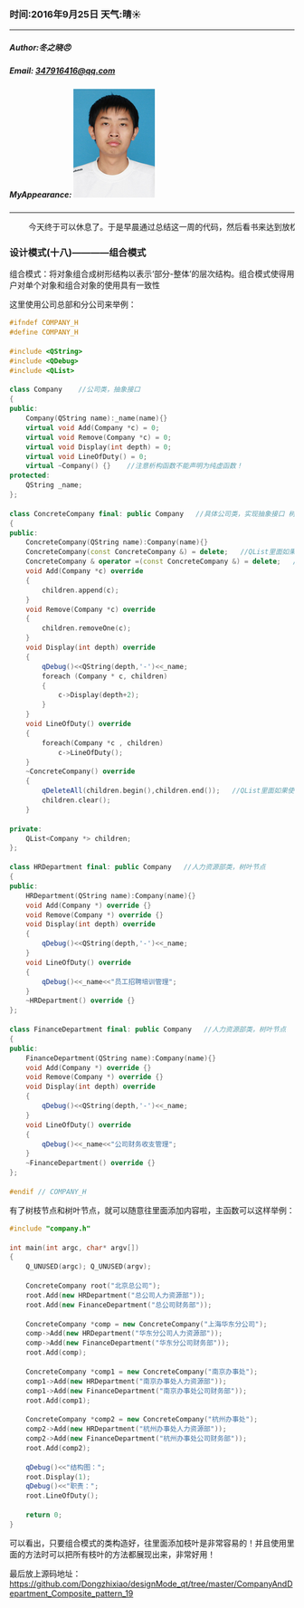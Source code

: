 ### 时间:2016年9月25日 天气:晴:sunny:
-----
#####   Author:冬之晓:angry:
#####   Email: 347916416@qq.com
#####   MyAppearance: ![MyAppearance](../MyPicture.JPG "我的头像")
----------

<pre>
    今天终于可以休息了。于是早晨通过总结这一周的代码，然后看书来达到放松的目的。下午好好睡了一觉，补充上一周的疲惫心情，然后去超市买点东西，回到宿舍边吃边和姥姥聊天，姥姥一直期待的我回家，一想到下周要回家了，感觉实在是太棒啦！
</pre>

### 设计模式(十八)————组合模式

组合模式：将对象组合成树形结构以表示‘部分-整体’的层次结构。组合模式使得用户对单个对象和组合对象的使用具有一致性

这里使用公司总部和分公司来举例：

```C++
#ifndef COMPANY_H
#define COMPANY_H

#include <QString>
#include <QDebug>
#include <QList>

class Company    //公司类，抽象接口
{
public:
    Company(QString name):_name(name){}
    virtual void Add(Company *c) = 0;
    virtual void Remove(Company *c) = 0;
    virtual void Display(int depth) = 0;
    virtual void LineOfDuty() = 0;
    virtual ~Company() {}    //注意析构函数不能声明为纯虚函数！
protected:
    QString _name;
};

class ConcreteCompany final: public Company   //具体公司类，实现抽象接口 树枝节点
{
public:
    ConcreteCompany(QString name):Company(name){}
    ConcreteCompany(const ConcreteCompany &) = delete;   //QList里面如果使用智能指针就不用delete了
    ConcreteCompany & operator =(const ConcreteCompany &) = delete;   //QList里面如果使用智能指针就不用delete了
    void Add(Company *c) override
    {
        children.append(c);
    }
    void Remove(Company *c) override
    {
        children.removeOne(c);
    }
    void Display(int depth) override
    {
        qDebug()<<QString(depth,'-')<<_name;
        foreach (Company * c, children)
        {
            c->Display(depth+2);
        }
    }
    void LineOfDuty() override
    {
        foreach(Company *c , children)
            c->LineOfDuty();
    }
    ~ConcreteCompany() override
    {
        qDeleteAll(children.begin(),children.end());   //QList里面如果使用智能指针就不用qDeleteAll了
        children.clear();
    }

private:
    QList<Company *> children;
};

class HRDepartment final: public Company   //人力资源部类，树叶节点
{
public:
    HRDepartment(QString name):Company(name){}
    void Add(Company *) override {}
    void Remove(Company *) override {}
    void Display(int depth) override
    {
        qDebug()<<QString(depth,'-')<<_name;
    }
    void LineOfDuty() override
    {
        qDebug()<<_name<<"员工招聘培训管理";
    }
    ~HRDepartment() override {}
};

class FinanceDepartment final: public Company   //人力资源部类，树叶节点
{
public:
    FinanceDepartment(QString name):Company(name){}
    void Add(Company *) override {}
    void Remove(Company *) override {}
    void Display(int depth) override
    {
        qDebug()<<QString(depth,'-')<<_name;
    }
    void LineOfDuty() override
    {
        qDebug()<<_name<<"公司财务收支管理";
    }
    ~FinanceDepartment() override {}
};

#endif // COMPANY_H

```

有了树枝节点和树叶节点，就可以随意往里面添加内容啦，主函数可以这样举例：

```C++
#include "company.h"

int main(int argc, char* argv[])
{
    Q_UNUSED(argc); Q_UNUSED(argv);

    ConcreteCompany root("北京总公司");
    root.Add(new HRDepartment("总公司人力资源部"));
    root.Add(new FinanceDepartment("总公司财务部"));

    ConcreteCompany *comp = new ConcreteCompany("上海华东分公司");
    comp->Add(new HRDepartment("华东分公司人力资源部"));
    comp->Add(new FinanceDepartment("华东分公司财务部"));
    root.Add(comp);

    ConcreteCompany *comp1 = new ConcreteCompany("南京办事处");
    comp1->Add(new HRDepartment("南京办事处人力资源部"));
    comp1->Add(new FinanceDepartment("南京办事处公司财务部"));
    root.Add(comp1);

    ConcreteCompany *comp2 = new ConcreteCompany("杭州办事处");
    comp2->Add(new HRDepartment("杭州办事处人力资源部"));
    comp2->Add(new FinanceDepartment("杭州办事处公司财务部"));
    root.Add(comp2);

    qDebug()<<"结构图：";
    root.Display(1);
    qDebug()<<"职责：";
    root.LineOfDuty();

    return 0;
}
```

可以看出，只要组合模式的类构造好，往里面添加枝叶是非常容易的！并且使用里面的方法时可以把所有枝叶的方法都展现出来，非常好用！

最后放上源码地址：https://github.com/Dongzhixiao/designMode_qt/tree/master/CompanyAndDepartment_Composite_pattern_19